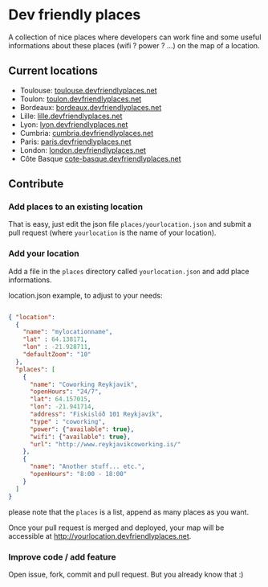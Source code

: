 Dev friendly places
===================
A collection of nice places where developers can work fine and some useful informations about these places (wifi ? power ? ...) on the map of a location.

Current locations
-----------------
 - Toulouse: [toulouse.devfriendlyplaces.net][toulouse]
 - Toulon: [toulon.devfriendlyplaces.net][toulon]
 - Bordeaux: [bordeaux.devfriendlyplaces.net][bordeaux]
 - Lille: [lille.devfriendlyplaces.net][lille]
 - Lyon: [lyon.devfriendlyplaces.net][lyon]
 - Cumbria: [cumbria.devfriendlyplaces.net][cumbria]
 - Paris: [paris.devfriendlyplaces.net][paris]
 - London: [london.devfriendlyplaces.net][london]
 - Côte Basque [cote-basque.devfriendlyplaces.net][cote-basque]

Contribute
----------
### Add places to an existing location
That is easy, just edit the json file `places/yourlocation.json` and submit a pull request (where `yourlocation` is the name of your location).

### Add your location
Add a file in the `places` directory called `yourlocation.json` and add place informations.

location.json example, to adjust to your needs:

```json

{ "location":
  {
    "name": "mylocationname",
    "lat" : 64.138171,
    "lon" : -21.928711,
    "defaultZoom": "10"
  },
  "places": [
    {
      "name": "Coworking Reykjavik",
      "openHours": "24/7",
      "lat": 64.157015,
      "lon": -21.941714,
      "address": "Fiskislóð 101 Reykjavík",
      "type" : "coworking",
      "power": {"available": true},
      "wifi": {"available": true},
      "url": "http://www.reykjavikcoworking.is/"
    },
    {
      "name": "Another stuff... etc.",
      "openHours": "8:00 - 18:00"
    }
  ]
}

```

please note that the ``places`` is a list, append as many places as you want.


Once your pull request is merged and deployed, your map will be accessible at http://yourlocation.devfriendlyplaces.net.


### Improve code / add feature
Open issue, fork, commit and pull request. But you already know that :)

[toulouse]: http://toulouse.devfriendlyplaces.net
[toulon]: http://toulon.devfriendlyplaces.net
[bordeaux]: http://bordeaux.devfriendlyplaces.net
[lille]: http://lille.devfriendlyplaces.net
[lyon]: http://lyon.devfriendlyplaces.net
[cumbria]: http://cumbria.devfriendlyplaces.net
[paris]: http://paris.devfriendlyplaces.net
[london]: http://london.devfriendlyplaces.net
[cote-basque]: http://cote-basque.devfriendlyplaces.net
